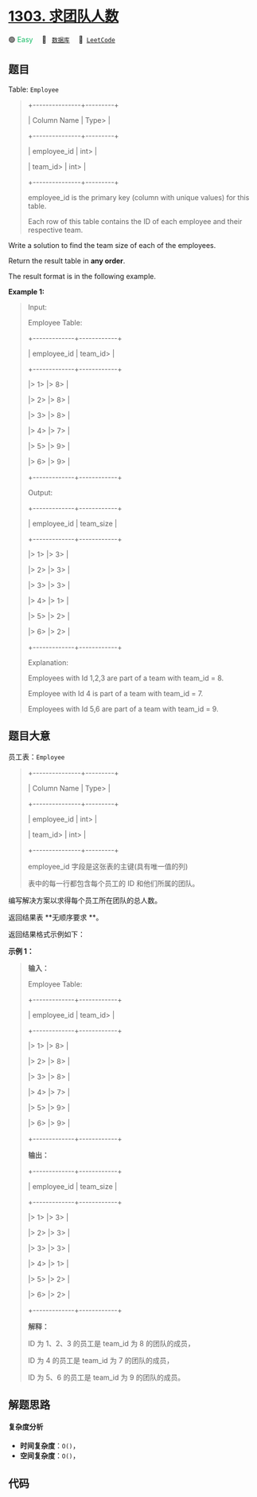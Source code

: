 # [1303. 求团队人数](https://leetcode.com/problems/find-the-team-size)

🟢 <font color=#15bd66>Easy</font>&emsp; 🔖&ensp; [`数据库`](/tag/database.md)&emsp; 🔗&ensp;[`LeetCode`](https://leetcode.com/problems/find-the-team-size)

## 题目

Table: `Employee`

> 
> 
> 
> 
> 
> +---------------+---------+
> 
> | Column Name   | Type> 
> |
> 
> +---------------+---------+
> 
> | employee_id   | int> 
>  |
> 
> | team_id> 
>    | int> 
>  |
> 
> +---------------+---------+
> 
> employee_id is the primary key (column with unique values) for this table.
> 
> Each row of this table contains the ID of each employee and their respective team.
> 
> 



Write a solution to find the team size of each of the employees.

Return the result table in **any order**.

The result format is in the following example.



**Example 1:**

> Input: 
> 
> Employee Table:
> 
> +-------------+------------+
> 
> | employee_id | team_id> 
> |
> 
> +-------------+------------+
> 
> |> 
>  1> 
>    |> 
>  8> 
>   |
> 
> |> 
>  2> 
>    |> 
>  8> 
>   |
> 
> |> 
>  3> 
>    |> 
>  8> 
>   |
> 
> |> 
>  4> 
>    |> 
>  7> 
>   |
> 
> |> 
>  5> 
>    |> 
>  9> 
>   |
> 
> |> 
>  6> 
>    |> 
>  9> 
>   |
> 
> +-------------+------------+
> 
> Output: 
> 
> +-------------+------------+
> 
> | employee_id | team_size  |
> 
> +-------------+------------+
> 
> |> 
>  1> 
>    |> 
>  3> 
>   |
> 
> |> 
>  2> 
>    |> 
>  3> 
>   |
> 
> |> 
>  3> 
>    |> 
>  3> 
>   |
> 
> |> 
>  4> 
>    |> 
>  1> 
>   |
> 
> |> 
>  5> 
>    |> 
>  2> 
>   |
> 
> |> 
>  6> 
>    |> 
>  2> 
>   |
> 
> +-------------+------------+
> 
> Explanation: 
> 
> Employees with Id 1,2,3 are part of a team with team_id = 8.
> 
> Employee with Id 4 is part of a team with team_id = 7.
> 
> Employees with Id 5,6 are part of a team with team_id = 9.
> 
> 


## 题目大意

员工表：`Employee`

> 
> 
> 
> 
> 
> +---------------+---------+
> 
> | Column Name   | Type> 
> |
> 
> +---------------+---------+
> 
> | employee_id   | int> 
>  |
> 
> | team_id> 
>    | int> 
>  |
> 
> +---------------+---------+
> 
> employee_id 字段是这张表的主键(具有唯一值的列)
> 
> 表中的每一行都包含每个员工的 ID 和他们所属的团队。
> 
> 



编写解决方案以求得每个员工所在团队的总人数。

返回结果表 **无顺序要求  **。

返回结果格式示例如下：



**示例 1：**

> 
> 
> 
> 
> 
> **输入：**
> 
> Employee Table:
> 
> +-------------+------------+
> 
> | employee_id | team_id> 
> |
> 
> +-------------+------------+
> 
> |> 
>  1> 
>    |> 
>  8> 
>   |
> 
> |> 
>  2> 
>    |> 
>  8> 
>   |
> 
> |> 
>  3> 
>    |> 
>  8> 
>   |
> 
> |> 
>  4> 
>    |> 
>  7> 
>   |
> 
> |> 
>  5> 
>    |> 
>  9> 
>   |
> 
> |> 
>  6> 
>    |> 
>  9> 
>   |
> 
> +-------------+------------+
> 
> **输出：**
> 
> +-------------+------------+
> 
> | employee_id | team_size  |
> 
> +-------------+------------+
> 
> |> 
>  1> 
>    |> 
>  3> 
>   |
> 
> |> 
>  2> 
>    |> 
>  3> 
>   |
> 
> |> 
>  3> 
>    |> 
>  3> 
>   |
> 
> |> 
>  4> 
>    |> 
>  1> 
>   |
> 
> |> 
>  5> 
>    |> 
>  2> 
>   |
> 
> |> 
>  6> 
>    |> 
>  2> 
>   |
> 
> +-------------+------------+
> 
> **解释：**
> 
> ID 为 1、2、3 的员工是 team_id 为 8 的团队的成员，
> 
> ID 为 4 的员工是 team_id 为 7 的团队的成员，
> 
> ID 为 5、6 的员工是 team_id 为 9 的团队的成员。
> 
> 


## 解题思路

#### 复杂度分析

- **时间复杂度**：`O()`，
- **空间复杂度**：`O()`，

## 代码

```javascript

```